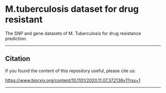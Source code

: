 # M.tuberculosis dataset for drug resistant

The SNP and gene datasets of M. Tuberculosis for drug resistance prediction.

---

## Citation
If you found the content of this repository useful, please cite us:

https://www.biorxiv.org/content/10.1101/2020.11.07.372136v1?rss=1

---

